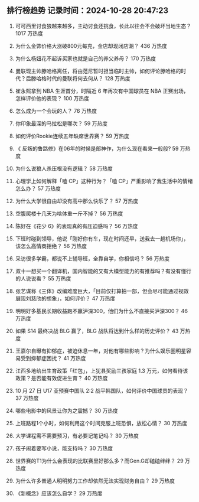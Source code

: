 
## 排行榜趋势 记录时间：2024-10-28 20:47:23
  
  1. 可可西里讨食狼越来越多，主动讨食还挑食，长此以往会不会破坏当地生态？ 1017 万热度
    
  2. 为什么金饰价格大涨破800元每克，金店却现闭店潮？ 436 万热度
    
  3. 为什么杨妞花不起诉买家也就是自己的养父养母？ 170 万热度
    
  4. 曼联现主帅滕哈格离任，将由范尼暂时担当临时主帅，如何评论滕哈格的时代？后滕哈格时代的曼联将何去何从？ 128 万热度
    
  5. 崔永熙拿到 NBA 生涯首分，时隔近 6 年再次有中国球员在 NBA 正赛出场，怎样评价他的表现？ 100 万热度
    
  6. 怎么成为一个会玩的人？ 76 万热度
    
  7. 你印象最深的马拉松是哪次？ 59 万热度
    
  8. 如何评价Rookie连续五年缺席世界赛？ 59 万热度
    
  9. 《 反叛的鲁路修》在06年的时候是部神作，为什么现在看来一般般? 59 万热度
    
  10. 为什么说狼人杀压根没有逻辑？ 58 万热度
    
  11. 心理学上如何解释「嗑 CP」这种行为？「嗑 CP」严重影响了我生活中的情绪怎么办？ 57 万热度
    
  12. 为什么大学很自由却没有高中那么快乐了？ 57 万热度
    
  13. 空腹爬楼十几天为啥体重一斤不掉？ 56 万热度
    
  14. 陈好在《花少 6》的表现真的有压迫感吗？ 56 万热度
    
  15. 下班时碰到领导，他说「刚好你有车，现在时间还早，送我去一趟机场你」，该怎么高情商拒绝？ 56 万热度
    
  16. 采访很多学霸，都说不上辅导班，全靠自学，你相信吗？ 56 万热度
    
  17. 双十一想买一个翻译机，国内智能的又有大模型能力的有推荐吗？有没有懂行的人说说看？ 55 万热度
    
  18. 张艺谋称《三体》改编难度巨大，「目前仅打算拍一部，但会尽可能通过视效展现刘慈欣的想象」，如何评价？ 47 万热度
    
  19. 明明好多基民长期收益跑不赢沪深300，他们为什么不直接买沪深300？ 46 万热度
    
  20. 如果 S14 最终决战 BLG 赢了，BLG 战队将达到什么样的历史评价？ 43 万热度
    
  21. 王嘉尔自曝有抑郁症，被迫休息一年，对他有哪些影响？为什么娱乐圈明星容易受到抑郁症困扰？ 41 万热度
    
  22. 江西多地给出生育政策「红包」，上犹县奖励三孩家庭 1.3 万元，如何看待该政策？是否能有效促进生育？ 40 万热度
    
  23. 10 月 27 日 U17 亚预赛中国队 2∶2 战平韩国队，如何评价中国球员的表现？ 37 万热度
    
  24. 哪些电影中的风景让你为之震撼？ 30 万热度
    
  25. 上班路程1个小时，如何利用这个时间克服上班恐惧，放松心情？ 30 万热度
    
  26. 大学课程需不需要预习，有必要记笔记吗？ 30 万热度
    
  27. 孩子闹着要写小说，能支持吗？ 30 万热度
    
  28. 世界赛的T1为什么会表现的比联赛里好那么多？而Gen.G却磕磕绊绊？ 29 万热度
    
  29. 为什么许多普通人明明努力工作却依然无法实现财务自由？ 29 万热度
    
  30. 《新概念》应该怎么自学？ 29 万热度
    